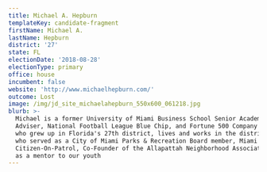 ```yaml
---
title: Michael A. Hepburn
templateKey: candidate-fragment
firstName: Michael A.
lastName: Hepburn
district: '27'
state: FL
electionDate: '2018-08-28'
electionType: primary
office: house
incumbent: false
website: 'http://www.michaelhepburn.com/'
outcome: Lost
image: /img/jd_site_michaelahepburn_550x600_061218.jpg
blurb: >-
  Michael is a former University of Miami Business School Senior Academic
  Adviser, National Football League Blue Chip, and Fortune 500 Company Executive
  who grew up in Florida's 27th district, lives and works in the district and
  who served as a City of Miami Parks & Recreation Board member, Miami Police
  Citizen-On-Patrol, Co-Founder of the Allapattah Neighborhood Association, and
  as a mentor to our youth
---
```


